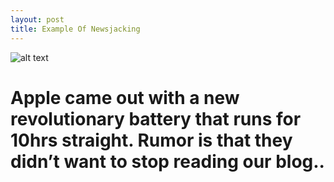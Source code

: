 ```yaml
---
layout: post
title: Example Of Newsjacking
---
```


![alt text](http://www.vizioninteractive.com/wp-content/uploads/2014/11/Newsjacking.jpg "Newsjacking")

<h1> Apple came out with a new revolutionary battery that runs for 10hrs straight. Rumor is that they didn’t want to stop reading our blog.. </h1>
